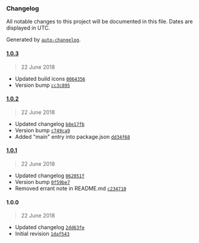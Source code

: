 ### Changelog
All notable changes to this project will be documented in this file. Dates are displayed in UTC.

Generated by [`auto-changelog`](https://github.com/CookPete/auto-changelog).

#### [1.0.3](https://github.com/hal313/html-amend/compare/1.0.2...1.0.3)
> 22 June 2018
- Updated build icons [`0064356`](https://github.com/hal313/html-amend/commit/0064356df8250ceaf1fbb9bd1bf769a7de29de42)
- Version bump [`cc3c895`](https://github.com/hal313/html-amend/commit/cc3c895cd67f61c56139081a58c2024743468943)

#### [1.0.2](https://github.com/hal313/html-amend/compare/1.0.1...1.0.2)
> 22 June 2018
- Updated changelog [`b8e17fb`](https://github.com/hal313/html-amend/commit/b8e17fb581bb4450f6b7e83487edf84ca0cd3397)
- Version bump [`c749ca9`](https://github.com/hal313/html-amend/commit/c749ca92b3f4b33a3b2db17afec26320053204b1)
- Added "main" entry into package.json [`dd34f68`](https://github.com/hal313/html-amend/commit/dd34f68027a67e4d3202ba9f47af732a1c65e99d)

#### [1.0.1](https://github.com/hal313/html-amend/compare/1.0.0...1.0.1)
> 22 June 2018
- Updated changelog [`062051f`](https://github.com/hal313/html-amend/commit/062051f2c023ce511fe5f1561ea8f5c573ede7eb)
- Version bump [`0f59be7`](https://github.com/hal313/html-amend/commit/0f59be7a4dfd3d523b06fcf35760db130ec9e817)
- Removed errant note in README.md [`c234710`](https://github.com/hal313/html-amend/commit/c2347100d18b20566e4997efbb76c613593abd8c)

#### 1.0.0
> 22 June 2018
- Updated changelog [`2dd63fe`](https://github.com/hal313/html-amend/commit/2dd63feb317a7bcc9595c03f68a874e50c090c2e)
- Initial revision [`1daf543`](https://github.com/hal313/html-amend/commit/1daf543645179be3e9416a6cc88e10ece972e801)

